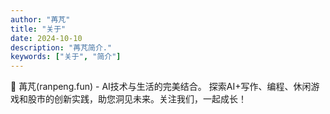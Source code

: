 ```yaml
---
author: "苒芃"
title: "关于"
date: 2024-10-10
description: "苒芃简介."
keywords: ["关于", "简介"]
---
```


🌟 苒芃(ranpeng.fun) - AI技术与生活的完美结合。
探索AI+写作、编程、休闲游戏和股市的创新实践，助您洞见未来。关注我们，一起成长！
